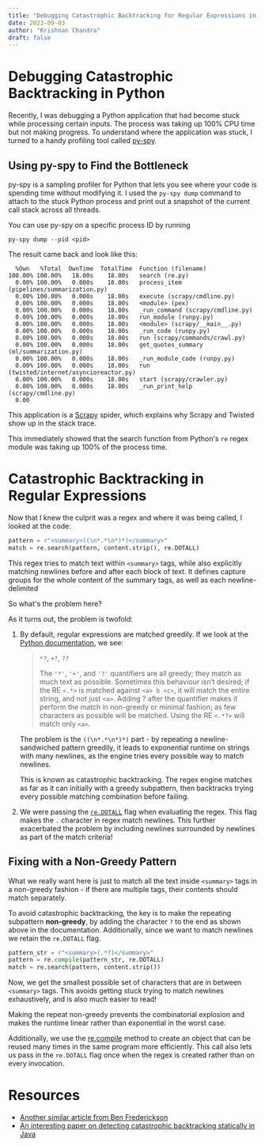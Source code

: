 ```yaml
---
title: "Debugging Catastrophic Backtracking for Regular Expressions in Python"
date: 2023-09-03
author: "Krishnan Chandra"
draft: false
---
```


# Debugging Catastrophic Backtracking in Python

Recently, I was debugging a Python application that had become stuck while processing certain inputs. The process was taking up 100% CPU time but not making progress. To understand where the application was stuck, I turned to a handy profiling tool called [py-spy](https://github.com/benfred/py-spy).

## Using py-spy to Find the Bottleneck

py-spy is a sampling profiler for Python that lets you see where your code is spending time without modifying it. I used the `py-spy dump` command to attach to the stuck Python process and print out a snapshot of the current call stack across all threads.

You can use py-spy on a specific process ID by running

```shell
py-spy dump --pid <pid>
```

The result came back and look like this:

```shell
  %Own   %Total  OwnTime  TotalTime  Function (filename)
100.00% 100.00%   18.00s    18.00s   search (re.py)
  0.00% 100.00%   0.000s    18.00s   process_item (pipelines/summarization.py)
  0.00% 100.00%   0.000s    18.00s   execute (scrapy/cmdline.py)
  0.00% 100.00%   0.000s    18.00s   <module> (pex)
  0.00% 100.00%   0.000s    18.00s   _run_command (scrapy/cmdline.py)
  0.00% 100.00%   0.000s    18.00s   run_module (runpy.py)
  0.00% 100.00%   0.000s    18.00s   <module> (scrapy/__main__.py)
  0.00% 100.00%   0.000s    18.00s   _run_code (runpy.py)
  0.00% 100.00%   0.000s    18.00s   run (scrapy/commands/crawl.py)
  0.00% 100.00%   0.000s    18.00s   get_quotes_summary (ml/summarization.py)
  0.00% 100.00%   0.000s    18.00s   _run_module_code (runpy.py)
  0.00% 100.00%   0.000s    18.00s   run (twisted/internet/asyncioreactor.py)
  0.00% 100.00%   0.000s    18.00s   start (scrapy/crawler.py)
  0.00% 100.00%   0.000s    18.00s   _run_print_help (scrapy/cmdline.py)
  0.00
```

This application is a [Scrapy](https://scrapy.org/) spider, which explains why Scrapy and Twisted show up in the stack trace.

This immediately showed that the search function from Python's `re` regex module was taking up 100% of the process time.

# Catastrophic Backtracking in Regular Expressions

Now that I knew the culprit was a regex and where it was being called, I looked at the code:

```python
pattern = r"<summary>((\n*.*\n*)*)</summary>"
match = re.search(pattern, content.strip(), re.DOTALL)
```

This regex tries to match text within `<summary>` tags, while also explicitly matching newlines before and after each block of text. It defines capture groups for the whole content of the summary tags, as well as each newline-delimited

So what's the problem here?

As it turns out, the problem is twofold:

1. By default, regular expressions are matched greedily. If we look at the [Python documentation](https://docs.python.org/3/library/re.html#regular-expression-syntax), we see:

    > `*?`, `+?`, `??`
    >
    > The `'*'`, `'+'`, and `'?'` quantifiers are all greedy; they match as much text as possible. Sometimes this behaviour isn’t desired; if the RE `<.*>` is matched against `<a> b <c>`, it will match the entire string, and not just `<a>`. Adding ? after the quantifier makes it perform the match in non-greedy or minimal fashion; as few characters as possible will be matched. Using the RE `<.*?>` will match only `<a>`.

    The problem is the `((\n*.*\n*)*)` part - by repeating a newline-sandwiched pattern greedily, it leads to exponential runtime on strings with many newlines, as the engine tries every possible way to match newlines.

    This is known as catastrophic backtracking. The regex engine matches as far as it can initially with a greedy subpattern, then backtracks trying every possible matching combination before failing.

2. We were passing the [`re.DOTALL`](https://docs.python.org/3/library/re.html#re.DOTALL) flag when evaluating the regex. This flag makes the `.` character in regex match newlines. This further exacerbated the problem by including newlines surrounded by newlines as part of the match criteria!

## Fixing with a Non-Greedy Pattern

What we really want here is just to match all the text inside `<summary>` tags in a non-greedy fashion - if there are multiple tags, their contents should match separately.

To avoid catastrophic backtracking, the key is to make the repeating subpattern **non-greedy**, by adding the character `?` to the end as shown above in the documentation. Additionally, since we want to match newlines we retain the `re.DOTALL` flag.

```python
pattern_str = r"<summary>(.*?)</summary>"
pattern = re.compile(pattern_str, re.DOTALL)
match = re.search(pattern, content.strip())
```

Now, we get the smallest possible set of characters that are in between `<summary>` tags. This avoids getting stuck trying to match newlines exhaustively, and is also much easier to read!

Making the repeat non-greedy prevents the combinatorial explosion and makes the runtime linear rather than exponential in the worst case.

Additionally, we use the [re.compile](https://docs.python.org/3/library/re.html#re.compile) method to create an object that can be reused many times in the same program more efficiently. This call also lets us pass in the `re.DOTALL` flag once when the regex is created rather than on every invocation.


# Resources

* [Another similar article from Ben Frederickson](https://www.benfrederickson.com/python-catastrophic-regular-expressions-and-the-gil/)
* [An interesting paper on detecting catastrophic backtracking statically in Java](https://arxiv.org/abs/1405.5599)
